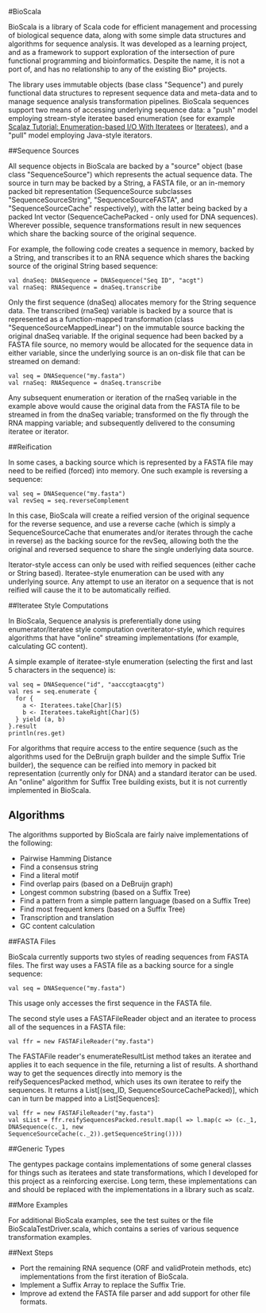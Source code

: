 #BioScala


BioScala is a library of Scala code for efficient management and processing of biological sequence data, along
with some simple data structures and algorithms for sequence analysis. It was developed as a learning project,
and as a framework to support exploration of the intersection of pure functional programming and bioinformatics.
Despite the name, it is not a port of, and has no relationship to any of the existing Bio* projects. 

The library uses immutable objects (base class "Sequence") and purely functional data structures to represent
sequence data and meta-data and to manage sequence analysis transformation pipelines. BioScala sequences
support two means of accessing underlying sequence data: a "push" model employing stream-style iteratee based
enumeration (see for example [Scalaz Tutorial: Enumeration-based I/O With Iteratees](http://blog.higher-order.com/blog/2010/10/14/scalaz-tutorial-enumeration-based-io-with-iteratees/ "Scalaz Tutorial: Enumeration-based I/O With Iteratees") or [Iteratees](http://jsuereth.com/scala/2012/02/29/iteratees.html)),
and a "pull" model employing Java-style iterators.


##Sequence Sources

All sequence objects in BioScala are backed by a "source" object (base class "SequenceSource") which represents the
actual sequence data. The source in turn may be backed by a String, a FASTA file, or an in-memory packed bit
representation (SequenceSource subclasses "SequenceSourceString", "SequenceSourceFASTA", and "SequenceSourceCache"
respectively), with the latter being backed by a packed Int vector (SequenceCachePacked - only used for DNA sequences).
Wherever possible, sequence transformations result in new sequences which share the backing source of the original
sequence.

For example, the following code creates a sequence in memory, backed by a String, and transcribes it to an
RNA sequence which shares the backing source of the original String based sequence:

    val dnaSeq: DNASequence = DNASequence("Seq ID", "acgt")
    val rnaSeq: RNASequence = dnaSeq.transcribe

Only the first sequence (dnaSeq) allocates memory for the String sequence data. The transcribed (rnaSeq) variable
is backed by a source that is represented as a function-mapped transformation (class "SequenceSourceMappedLinear") on
the immutable source backing the original dnaSeq variable. If the original sequence had been backed by a FASTA file source,
no memory would be allocated for the sequence data in either variable, since the underlying source is an on-disk file
that can be streamed on demand:

    val seq = DNASequence("my.fasta")
    val rnaSeq: RNASequence = dnaSeq.transcribe

Any subsequent enumeration or iteration of the rnaSeq variable in the example above would cause the original data
from the FASTA file to be streamed in from the dnaSeq variable; transformed on the fly through the RNA mapping
variable; and subsequently delivered to the consuming iteratee or iterator.

##Reification

In some cases, a backing source which is represented by a FASTA file may need to be reified (forced) into memory.
One such example is reversing a sequence:

    val seq = DNASequence("my.fasta")
    val revSeq = seq.reverseComplement

In this case, BioScala will create a reified version of the original sequence for the reverse sequence, and use a
reverse cache (which is simply a SequenceSourceCache that enumerates and/or iterates through the cache in reverse)
as the backing source for the revSeq, allowing both the the original and reversed sequence to share the single
underlying data source.

Iterator-style access can only be used with reified sequences (either cache or String based). Iteratee-style
enumeration can be used with any underlying source. Any attempt to use an iterator on a sequence that is not
reified will cause the it to be automatically reified.


##Iteratee Style Computations

In BioScala, Sequence analysis is preferentially done using enumerator/iteratee style computation overiterator-style,
which requires algorithms that have "online" streaming implementations (for example, calculating GC content).

A simple example of iteratee-style enumeration (selecting the first and last 5 characters in the sequence) is:

    val seq = DNASequence("id", "aacccgtaacgtg")
    val res = seq.enumerate {
      for {
        a <- Iteratees.take[Char](5)
        b <- Iteratees.takeRight[Char](5)
      } yield (a, b)
    }.result
    println(res.get)

For algorithms that require access to the entire sequence (such as the algorithms used for the DeBruijn graph builder
and the simple Suffix Trie builder), the sequence can be reified into memory in packed bit representation
(currently only for DNA) and a standard iterator can be used. An "online" algorithm for Suffix Tree building exists,
but it is not currently implemented in BioScala.

## Algorithms

The algorithms supported by BioScala are fairly naive implementations of the following:

- Pairwise Hamming Distance
- Find a consensus string
- Find a literal motif
- Find overlap pairs (based on a DeBruijn graph)
- Longest common substring (based on a Suffix Tree)
- Find a pattern from a simple pattern language (based on a Suffix Tree)
- Find most frequent kmers (based on a Suffix Tree)
- Transcription and translation
- GC content calculation

##FASTA Files

BioScala currently supports two styles of reading sequences from FASTA files. The first way uses a FASTA file as a
backing source for a single sequence:

    val seq = DNASequence("my.fasta")

This usage only accesses the first sequence in the FASTA file.

The second style uses a FASTAFileReader object and an iteratee to process all of the sequences in a FASTA file:

    val ffr = new FASTAFileReader("my.fasta")

The FASTAFile reader's enumerateResultList method takes an iteratee and applies it to each sequence in the file,
returning a list of results. A shorthand way to get the sequences directly into memory is the reifySequencesPacked
method, which uses its own iteratee to reify the sequences. It returns a List[(seq_ID, SequenceSourceCachePacked)],
which can in turn be mapped into a List[Sequences]:

    val ffr = new FASTAFileReader("my.fasta")
    val sList = ffr.reifySequencesPacked.result.map(l => l.map(c => (c._1, DNASequence(c._1, new SequenceSourceCache(c._2)).getSequenceString())))

##Generic Types

The gentypes package contains implementations of some general classes for things such as iteratees and state
transformations, which I developed for this project as a reinforcing exercise. Long term, these implementations
can and should be replaced with the implementations in a library such as scalz.


##More Examples

For additional BioScala examples, see the test suites or the file BioScalaTestDriver.scala, which contains a series
of various sequence transformation examples.


##Next Steps

- Port the remaining RNA sequence (ORF and validProtein methods, etc) implementations from the first iteration of BioScala.
- Implement a Suffix Array to replace the Suffix Trie.
- Improve ad extend the FASTA file parser and add support for other file formats.


